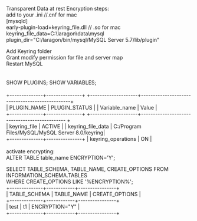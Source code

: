 Transparent Data at rest Encryption steps:
<br>
add to your .ini  //.cnf for mac <br>
[mysqld] <br>
early-plugin-load=keyring_file.dll    // .so for mac   <br>
keyring_file_data=C:\laragon\data\mysql    <br>
plugin_dir="C:/laragon/bin/mysql/MySQL Server 5.7/lib/plugin"    <br>

Add Keyring folder    <br>
Grant modify permission for file and server map    <br>
Restart MySQL    <br>
<br>
<br>
SHOW PLUGINS;                    SHOW VARIABLES;          <br>                                                 
+--------------+---------------+ +--------------------+------------------------------------------------+ <br>
| PLUGIN_NAME  | PLUGIN_STATUS | |    Variable_name   | Value                                          |<br>
+--------------+---------------+ +--------------------+----------------------------------------------  +  <br>
| keyring_file | ACTIVE        | | keyring_file_data  | C:/Program Files/MySQL/MySQL Server 8.0/keyring|<br>
+--------------+---------------+ | keyring_operations | ON                                             |<br>
<br>
activate encrypting:<br>
ALTER TABLE table_name ENCRYPTION='Y';<br>

SELECT TABLE_SCHEMA, TABLE_NAME, CREATE_OPTIONS FROM INFORMATION_SCHEMA.TABLES<br>
       WHERE CREATE_OPTIONS LIKE '%ENCRYPTION%';<br>
+--------------+------------+----------------+<br>
| TABLE_SCHEMA | TABLE_NAME | CREATE_OPTIONS |<br>
+--------------+------------+----------------+<br>
| test         | t1         | ENCRYPTION="Y" |<br>
+--------------+------------+----------------+<br>

